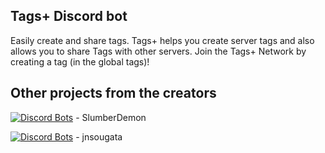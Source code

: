 ## Tags+ Discord bot

Easily create and share tags. Tags+ helps you create server tags and also allows you to share Tags with other servers. Join the Tags+ Network by creating a tag (in 
the global tags)!

## Other projects from the creators

[![Discord Bots](https://top.gg/api/widget/servers/823977552791339108.svg)](https://top.gg/bot/823977552791339108) - SlumberDemon

[![Discord Bots](https://top.gg/api/widget/servers/848304171814879273.svg)](https://top.gg/bot/848304171814879273) - jnsougata



